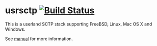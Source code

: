 # usrsctp [![Build Status](https://travis-ci.org/weinrank/usrsctp.svg?branch=skunkworks)](https://travis-ci.org/weinrank/usrsctp)

This is a userland SCTP stack supporting FreeBSD, Linux, Mac OS X and Windows.

See [manual](Manual.md) for more information.
